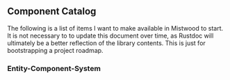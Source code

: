 ## Component Catalog

The following is a list of items I want to make available in Mistwood to start. It is not necessary to to update this document over time, as Rustdoc will ultimately be a better reflection of the library contents. This is just for bootstrapping a project roadmap.

### Entity-Component-System
